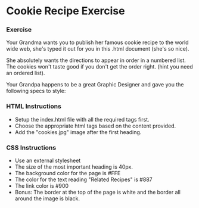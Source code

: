 # Cookie Recipe Exercise

### Exercise

Your Grandma wants you to publish her famous cookie recipe to the world wide web, she's typed it out for you in this .html document (she's so nice).

She absolutely wants the directions to appear in order in a numbered list. The cookies won't taste good if you don't get the order right. (hint you need an ordered list).

Your Grandpa happens to be a great Graphic Designer and gave you the following specs to style:

### HTML Instructions

- Setup the index.html file with all the required tags first.
- Choose the appropriate html tags based on the content provided.
- Add the "cookies.jpg" image after the first heading.

### CSS Instructions

- Use an external stylesheet
- The size of the most important heading is 40px.
- The background color for the page is #FFE
- The color for the text reading "Related Recipes" is #887
- The link color is #900
- Bonus: The border at the top of the page is white and the border all around the image is black.
